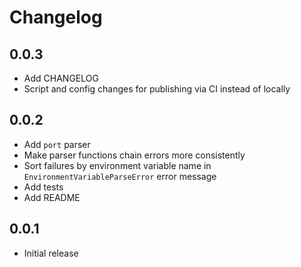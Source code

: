 # Changelog

## 0.0.3

- Add CHANGELOG
- Script and config changes for publishing via CI instead of locally

## 0.0.2

- Add `port` parser
- Make parser functions chain errors more consistently
- Sort failures by environment variable name in `EnvironmentVariableParseError`
  error message
- Add tests
- Add README

## 0.0.1

- Initial release
